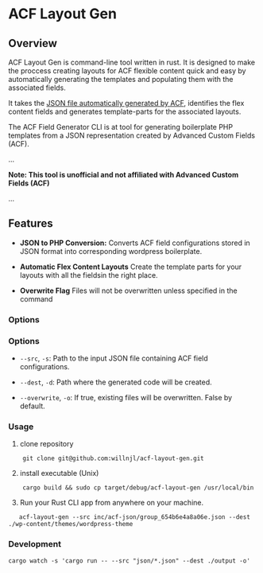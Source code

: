 # ACF Layout Gen

## Overview


ACF Layout Gen is command-line tool written in rust. It is designed to make the proccess creating layouts for ACF flexible content quick and easy by automatically generating the templates and populating them with the associated fields.

It takes the  [JSON file automatically generated by ACF](https://www.advancedcustomfields.com/resources/local-json/), identifies the flex content fields and generates template-parts for the associated layouts.

The ACF Field Generator CLI is at tool for generating boilerplate PHP templates from a JSON representation created by Advanced Custom Fields (ACF).

...

**Note: This tool is unofficial and not affiliated with Advanced Custom Fields (ACF)**

...

## Features

- **JSON to PHP Conversion:** Converts ACF field configurations stored in JSON format into corresponding wordpress boilerplate.
  
- **Automatic Flex Content Layouts** Create the template parts for your layouts with all the fieldsin the right place.
- **Overwrite Flag** Files will not be overwritten unless specified in the command

### Options

### Options

- `--src`, `-s`: Path to the input JSON file containing ACF field configurations.
  
- `--dest`, `-d`: Path where the generated code will be created.

- `--overwrite`, `-o`: If true, existing files will be overwritten. False by default.



### Usage


1. clone repository
```shell
    git clone git@github.com:willnjl/acf-layout-gen.git
```
2. install executable (Unix)
```shell
    cargo build && sudo cp target/debug/acf-layout-gen /usr/local/bin
```
3.  Run your Rust CLI app from anywhere on your machine.

```shell
   acf-layout-gen --src inc/acf-json/group_654b6e4a8a06e.json --dest ./wp-content/themes/wordpress-theme
```

### Development
```shell 
cargo watch -s 'cargo run -- --src "json/*.json" --dest ./output -o'
```  

